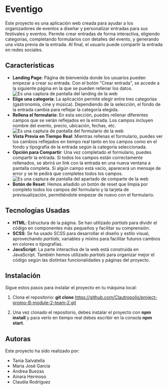 # Eventigo

Este proyecto es una aplicación web creada para ayudar a los organizadores de eventos a diseñar y personalizar entradas para sus festivales y eventos. Permite crear entradas de forma interactiva, eligiendo categorías, completando formularios con detalles del evento, y generando una vista previa de la entrada. Al final, el usuario puede compartir la entrada en redes sociales.

## Características

- **Landing Page**: Página de bienvenida donde los usuarios pueden empezar a crear su entrada. Con el botón "Crear entrada", se accede a la siguiente página en la que se pueden rellenar los datos.
![Es una captura de pantalla del landing de la web](landing-captura.png)
- **Elige una categoría**: La aplicación permite elegir entre tres categorías (gastronomía, cine y música). Dependiendo de la selección, el fondo de la entrada cambia para reflejar la categoría elegida.
- **Rellena el formulario**: En esta sección, puedes rellenar diferentes campos que se verán reflejados en la entrada. Los campos incluyen nombre del evento, precio, ubicación, fechas, etc.
![Es una captura de pantalla del formulario de la web](formulario-captura.png)
- **Vista Previa en Tiempo Real**: Mientras rellenas el formulario, puedes ver los cambios reflejados en tiempo real tanto en los campos como en el fondo y tipografía de la entrada según la categoría seleccionada.
- **Opción para Compartir**: Una vez completado el formulario, puedes compartir la entrada. Si todos los campos están correctamente rellenados, se abrirá un link con la entrada en una nueva ventana a pantalla completa. Si algún campo está vacío, aparecerá un mensaje de error y se te pedirá que completes todos los campos.
![Es una captura de pantalla del apartado de comparte de la web](comparte-captura.png)
- **Botón de Reset**: Hemos añadido un botón de reset que limpia por completo todos los campos del formulario y la tarjeta de previsualización, permitiéndote empezar de nuevo con el formulario.

## Tecnologías Usadas

- **HTML**: Estructura de la página. Se han utilizado *partials* para dividir el código en componentes más pequeños y facilitar su comprensión.
- **SCSS**: Se ha usado SCSS para desarrollar el diseño y estilo visual, aprovechando *partials*, variables y mixins para facilitar futuros cambios en colores o tipografías.
- **JavaScript**: La parte interactiva de la web está construida en JavaScript. También hemos utilizado *partials* para organizar mejor el código según las distintas funcionalidades y páginas del proyecto.

## Instalación

Sigue estos pasos para instalar el proyecto en tu máquina local:

1. Clona el repositorio:
   **git clone** https://github.com/Clautropolis/project-promo-B-module-2-team-2.git

2. Una vez clonado el repositorio, debes instalar el proyecto con **npm install** y para verlo en tiempo real debes escribir en la consola **npm start**.

## Autoras
Este proyecto ha sido realizado por:
- Tania Salvatella
- Maria José García
- Andrea Buezas
- Ainara Hermoso
- Claudia Rodríguez
